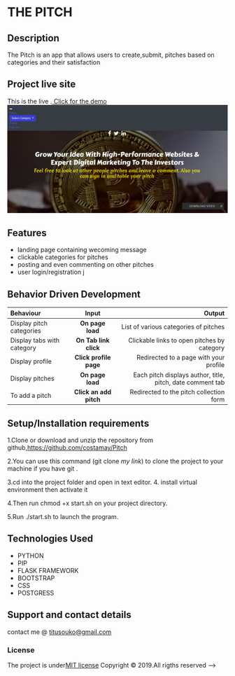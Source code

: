 
# THE PITCH

## Description
The Pitch is an app that allows users to create,submit, pitches based on categories and their satisfaction

## Project live site
  This is the live .[ Click for the demo](https://pitch0.herokuapp.com/)
 ![Image](app/static/photos/Selection_031.png)
## Features
* landing page containing wecoming message
* clickable categories for pitches
* posting and even commenting on other pitches
* user login/registration
j


## Behavior Driven Development
| Behaviour | Input | Output |
| :---------------- | :---------------: | ------------------: |
| Display pitch categories | **On page load** | List of various categories of pitches |
| Display tabs with  category | **On Tab link click** | Clickable links to open pitches by category |
| Display profile | **Click profile page** | Redirected to a page with your profile |
| Display pitches | **On page load** | Each pitch displays author, title, pitch, date comment tab |
| To add a pitch  | **Click an add pitch** | Redirected to the pitch collection form|

## Setup/Installation requirements
1.Clone or download and unzip the repository from github,https://github.com/costamay/Pitch

2.You can use this command (git clone *my link*) to clone the project to your machine if you have git .

3.cd into the project folder and open in text editor.
4. install virtual environment then activate it

4.Then run chmod +x start.sh on your project directory.

5.Run  ./start.sh to launch the program.

## Technologies Used
* PYTHON
* PIP
* FLASK FRAMEWORK
* BOOTSTRAP
* CSS
* POSTGRESS
## Support and contact details
contact me @ titusouko@gmail.com
### License
The project is under[MIT license](/blob/master/LICENSE)
Copyright &copy; 2019.All rigths reserved
   -->